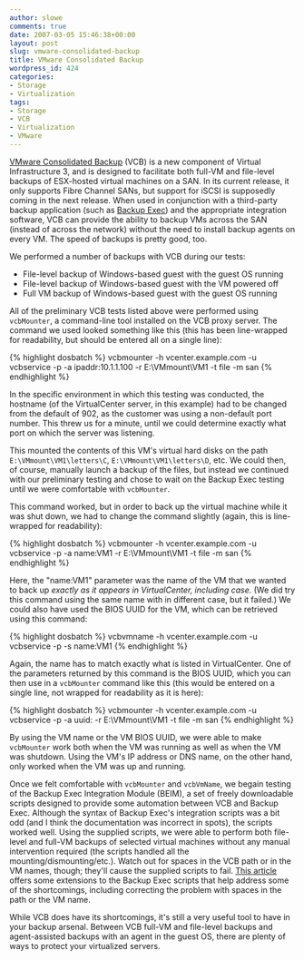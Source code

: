 ```yaml
---
author: slowe
comments: true
date: 2007-03-05 15:46:38+00:00
layout: post
slug: vmware-consolidated-backup
title: VMware Consolidated Backup
wordpress_id: 424
categories:
- Storage
- Virtualization
tags:
- Storage
- VCB
- Virtualization
- VMware
---
```


[VMware Consolidated Backup](http://www.vmware.com/products/vi/consolidated_backup.html) (VCB) is a new component of Virtual Infrastructure 3, and is designed to facilitate both full-VM and file-level backups of ESX-hosted virtual machines on a SAN. In its current release, it only supports Fibre Channel SANs, but support for iSCSI is supposedly coming in the next release. When used in conjunction with a third-party backup application (such as [Backup Exec](http://www.symantec.com/backupexec/index.jsp)) and the appropriate integration software, VCB can provide the ability to backup VMs across the SAN (instead of across the network) without the need to install backup agents on every VM. The speed of backups is pretty good, too.

We performed a number of backups with VCB during our tests:

* File-level backup of Windows-based guest with the guest OS running  
* File-level backup of Windows-based guest with the VM powered off  
* Full VM backup of Windows-based guest with the guest OS running

All of the preliminary VCB tests listed above were performed using `vcbMounter`, a command-line tool installed on the VCB proxy server. The command we used looked something like this (this has been line-wrapped for readability, but should be entered all on a single line):

{% highlight dosbatch %}
vcbmounter -h vcenter.example.com -u vcbservice 
-p <password> -a ipaddr:10.1.1.100 -r E:\VMmount\VM1 
-t file -m san
{% endhighlight %}

In the specific environment in which this testing was conducted, the hostname (of the VirtualCenter server, in this example) had to be changed from the default of 902, as the customer was using a non-default port number. This threw us for a minute, until we could determine exactly what port on which the server was listening.

This mounted the contents of this VM's virtual hard disks on the path `E:\VMmount\VM1\letters\C`, `E:\VMmount\VM1\letters\D`, etc. We could then, of course, manually launch a backup of the files, but instead we continued with our preliminary testing and chose to wait on the Backup Exec testing until we were comfortable with `vcbMounter`.

This command worked, but in order to back up the virtual machine while it was shut down, we had to change the command slightly (again, this is line-wrapped for readability):

{% highlight dosbatch %}
vcbmounter -h vcenter.example.com -u vcbservice 
-p <password> -a name:VM1 -r E:\VMmount\VM1 
-t file -m san
{% endhighlight %}

Here, the "name:VM1" parameter was the name of the VM that we wanted to back up _exactly as it appears in VirtualCenter, including case._ (We did try this command using the same name with in different case, but it failed.) We could also have used the BIOS UUID for the VM, which can be retrieved using this command:

{% highlight dosbatch %}
vcbvmname -h vcenter.example.com -u vcbservice 
-p <password> -s name:VM1
{% endhighlight %}

Again, the name has to match exactly what is listed in VirtualCenter. One of the parameters returned by this command is the BIOS UUID, which you can then use in a `vcbMounter` command like this (this would be entered on a single line, not wrapped for readability as it is here):

{% highlight dosbatch %}
vcbmounter -h vcenter.example.com -u vcbservice 
-p <password> -a uuid:<BIOS UUID> -r E:\VMmount\VM1 
-t file -m san
{% endhighlight %}

By using the VM name or the VM BIOS UUID, we were able to make `vcbMounter` work both when the VM was running as well as when the VM was shutdown. Using the VM's IP address or DNS name, on the other hand, only worked when the VM was up and running.

Once we felt comfortable with `vcbMounter` and `vcbVmName`, we begain testing of the Backup Exec Integration Module (BEIM), a set of freely downloadable scripts designed to provide some automation between VCB and Backup Exec. Although the syntax of Backup Exec's integration scripts was a bit odd (and I think the documentation was incorrect in spots), the scripts worked well. Using the supplied scripts, we were able to perform both file-level and full-VM backups of selected virtual machines without any manual intervention required (the scripts handled all the mounting/dismounting/etc.). Watch out for spaces in the VCB path or in the VM names, though; they'll cause the supplied scripts to fail. [This article](http://searchservervirtualization.techtarget.com/tip/0,289483,sid94_gci1233940,00.html) offers some extensions to the Backup Exec scripts that help address some of the shortcomings, including correcting the problem with spaces in the path or the VM name.

While VCB does have its shortcomings, it's still a very useful tool to have in your backup arsenal. Between VCB full-VM and file-level backups and agent-assisted backups with an agent in the guest OS, there are plenty of ways to protect your virtualized servers.
